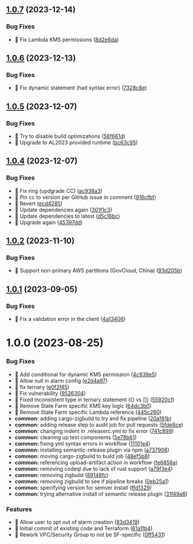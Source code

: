 ## [1.0.7](https://github.com/StateFarmIns/terraform-aws-default-log-retention/compare/v1.0.6...v1.0.7) (2023-12-14)


### Bug Fixes

* 🐛 Fix Lambda KMS permissions ([8d2e6da](https://github.com/StateFarmIns/terraform-aws-default-log-retention/commit/8d2e6da3277f69e6091a60ea1ffdd123f603a008))

## [1.0.6](https://github.com/StateFarmIns/terraform-aws-default-log-retention/compare/v1.0.5...v1.0.6) (2023-12-13)


### Bug Fixes

* 🐛 Fix dynamic statement (had syntax error) ([7328c8e](https://github.com/StateFarmIns/terraform-aws-default-log-retention/commit/7328c8edb5683acce37b7262701ff2f16f9aef02))

## [1.0.5](https://github.com/StateFarmIns/terraform-aws-default-log-retention/compare/v1.0.4...v1.0.5) (2023-12-07)


### Bug Fixes

* 🐛 Try to disable build optimizations ([56f661d](https://github.com/StateFarmIns/terraform-aws-default-log-retention/commit/56f661db835647bd0bea8a8ebf3a730834fe78df))
* 🐛 Upgrade to AL2023 provided runtime ([bc63c95](https://github.com/StateFarmIns/terraform-aws-default-log-retention/commit/bc63c95047c99fb5048e513d698cf1483d6c3f8c))

## [1.0.4](https://github.com/StateFarmIns/terraform-aws-default-log-retention/compare/v1.0.3...v1.0.4) (2023-12-07)


### Bug Fixes

* 🐛 Fix ring (updgrade CC) ([ac938a3](https://github.com/StateFarmIns/terraform-aws-default-log-retention/commit/ac938a3d1251759f25bf7a34c71a640a6da651f9))
* 🐛 Pin cc to version per GitHub issue in comment ([916cfbf](https://github.com/StateFarmIns/terraform-aws-default-log-retention/commit/916cfbf13bbbfbf70710a5d5faca13f9233cca91))
* 🐛 Revert ([ecd4285](https://github.com/StateFarmIns/terraform-aws-default-log-retention/commit/ecd428502bde8a19eb9ea25c6a3043c813c21b03))
* 🐛 Update dependencies again ([301f1c3](https://github.com/StateFarmIns/terraform-aws-default-log-retention/commit/301f1c32662a7f146660645e78536088d5ebe3b1))
* 🐛 Update dependencies to latest ([d5c16bc](https://github.com/StateFarmIns/terraform-aws-default-log-retention/commit/d5c16bc7b867e29d7658cc6e69fdc8eeb4d9257f))
* 🐛 Upgrade again ([45397dd](https://github.com/StateFarmIns/terraform-aws-default-log-retention/commit/45397dd459f6b413c640c115a824cc168584ec5b))

## [1.0.2](https://github.com/StateFarmIns/terraform-aws-default-log-retention/compare/v1.0.1...v1.0.2) (2023-11-10)


### Bug Fixes

* 🐛 Support non-primary AWS partitions (GovCloud, China) ([93d205b](https://github.com/StateFarmIns/terraform-aws-default-log-retention/commit/93d205b4a4da302ce5fed62862ad2f326816740c))

## [1.0.1](https://github.com/StateFarmIns/terraform-aws-default-log-retention/compare/v1.0.0...v1.0.1) (2023-09-05)


### Bug Fixes

* 🐛 Fix a validation error in the client ([4a13406](https://github.com/StateFarmIns/terraform-aws-default-log-retention/commit/4a13406d2df22b89fb9823dd95d07d6497b012a4))

# 1.0.0 (2023-08-25)


### Bug Fixes

* 🐛 Add conditional for dynamic KMS permission ([4c939e5](https://github.com/StateFarmIns/terraform-aws-default-log-retention/commit/4c939e5841f872380310a9c9969a3a01a09f1583))
* 🐛 Allow null in alarm config ([e2d4a97](https://github.com/StateFarmIns/terraform-aws-default-log-retention/commit/e2d4a97a2029781e5a10e4092e399737661710b6))
* 🐛 fix ternary ([e0f2f45](https://github.com/StateFarmIns/terraform-aws-default-log-retention/commit/e0f2f45d4c5c92f9aacb1ab80a76797709f988fc))
* 🐛 Fix vulnerability ([9526304](https://github.com/StateFarmIns/terraform-aws-default-log-retention/commit/952630440e56455d640d0f913e586233bc2ea6dc))
* 🐛 Fixed inconsistent type in ternary statement ({} vs []) ([55920cf](https://github.com/StateFarmIns/terraform-aws-default-log-retention/commit/55920cf288110b993158a5448c886c3846bdfc61))
* 🐛 Remove State Farm specific KMS key logic ([64dc3b0](https://github.com/StateFarmIns/terraform-aws-default-log-retention/commit/64dc3b0052b4f197cce80bb254c8ce29ab29698a))
* 🐛 Remove State Farm specific Lambda reference ([445c260](https://github.com/StateFarmIns/terraform-aws-default-log-retention/commit/445c260c9ecf482aca8a0740fe9e41ec2f55530d))
* **common:** adding cargo-zigbuild to try and fix pipeline ([20af81b](https://github.com/StateFarmIns/terraform-aws-default-log-retention/commit/20af81bd9d2231c5c38b06375788decc9fdc30b3))
* **common:** adding release step to audit job for pull requests ([5fde8ce](https://github.com/StateFarmIns/terraform-aws-default-log-retention/commit/5fde8ce01f4ad25253f0ae586d427a5571451433))
* **common:** changing indent in .releaserc.yml to fix error ([741c899](https://github.com/StateFarmIns/terraform-aws-default-log-retention/commit/741c899cdb6c7ebd4e68f72dfc263609c57b1c91))
* **common:** cleaning up test components ([5e78b61](https://github.com/StateFarmIns/terraform-aws-default-log-retention/commit/5e78b61d6d183e2204e001b37c841e1a869771a0))
* **common:** fixing yml syntax errors in workflow ([11101e4](https://github.com/StateFarmIns/terraform-aws-default-log-retention/commit/11101e4c7add82d9153f995d887da9b54f644a0a))
* **common:** installing semantic-release plugin via npm ([a737908](https://github.com/StateFarmIns/terraform-aws-default-log-retention/commit/a7379087a046fc41c44b0c3bebaaeae228d2ec2f))
* **common:** moving cargo-zigbuild to build job ([48ef5b8](https://github.com/StateFarmIns/terraform-aws-default-log-retention/commit/48ef5b8546096ef6468ddbbd8b066363db0e6e9a))
* **common:** referencing upload-artifact action in workflow ([fe6858a](https://github.com/StateFarmIns/terraform-aws-default-log-retention/commit/fe6858a3df146b9443a5577907551cf66af1f614))
* **common:** removing codeql due to lack of rust support ([a79f3e4](https://github.com/StateFarmIns/terraform-aws-default-log-retention/commit/a79f3e422d8b15289c9055ea98c12e9f5dacfff8))
* **common:** removing zigbuild ([89148fc](https://github.com/StateFarmIns/terraform-aws-default-log-retention/commit/89148fc342d2050df98602e30fee968c0c968f86))
* **common:** removing zigbuild to see if pipeline breaks ([0eb25a1](https://github.com/StateFarmIns/terraform-aws-default-log-retention/commit/0eb25a125931a32b0b6c53e3ff9806b63d8adf67))
* **common:** specifying version for semver install ([ffd1329](https://github.com/StateFarmIns/terraform-aws-default-log-retention/commit/ffd13291926c963a94f9c2aac37ff426681e3c12))
* **common:** trying alternative install of semantic release plugin ([31f49a6](https://github.com/StateFarmIns/terraform-aws-default-log-retention/commit/31f49a6357dad40bb3fca4f3ed9f6e876c8b0727))


### Features

* 🎸 Allow user to opt out of alarm creation ([83d3419](https://github.com/StateFarmIns/terraform-aws-default-log-retention/commit/83d3419b2a27fe60608825a426ef76ae3df9bf5e))
* 🎸 Initial commit of existing code and Terraform ([61a1fb4](https://github.com/StateFarmIns/terraform-aws-default-log-retention/commit/61a1fb4810178d1e799358ba8fe6788608a71e3d))
* 🎸 Rework VPC/Security Group to not be SF-specific ([0ff5431](https://github.com/StateFarmIns/terraform-aws-default-log-retention/commit/0ff5431fcc7f2cb4b19adf97bfc2a6b432a15802))
